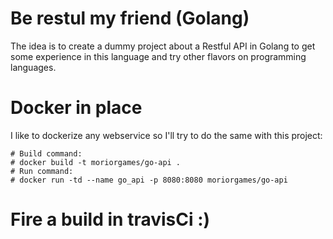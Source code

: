 Be restul my friend (Golang)
============================

The idea is to create a dummy project about a Restful API in Golang to get some experience in this language and try other flavors on programming languages.

# Docker in place

I like to dockerize any webservice so I'll try to do the same with this project:

```
# Build command:
# docker build -t moriorgames/go-api .
# Run command:
# docker run -td --name go_api -p 8080:8080 moriorgames/go-api
```

# Fire a build in travisCi :)
